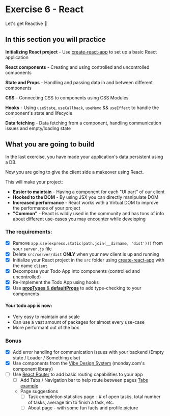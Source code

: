 # Exercise 6 - React

Let's get Reactive 🥳

## In this section you will practice

**Initializing React project** - Use [create-react-app](https://github.com/facebook/create-react-app) to set up a basic React application

**React components** - Creating and using controlled and uncontrolled components

**State and Props** - Handling and passing data in and between different components

**CSS** - Connecting CSS to components using CSS Modules

**Hooks** - Using `useState`, `useCallback`, `useMemo` && `useEffect` to handle the component's state and lifecycle

**Data fetching** - Data fetching from a component, handling communication issues and empty/loading state

## What you are going to build

In the last exercise, you have made your application's data persistent using a DB.

Now you are going to give the client side a makeover using React.

This will make your project:
* **Easier to maintain** - Having a component for each "UI part" of our client
* **Hooked to the DOM** - By using JSX you can directly manipulate DOM
* **Increased performance** - React works with a Virtual DOM to improve the performance of your project
* **"Common"** - React is wildly used in the community and has tons of info about different use-cases you may encounter while developing

### The requirements:
- [x] Remove `app.use(express.static(path.join(__dirname, 'dist')))` from your `server.js` file
- [x] Delete `src/server/dist` **ONLY** when your new client is up and running 
- [x] Initialize your React project in the `src` folder using [create-react-app](https://create-react-app.dev/docs/getting-started/) with the name `client`
- [x] Decompose your Todo App into components (controlled and uncontrolled)
- [x] Re-Implement the Todo App using hooks
- [x] Use [**propTypes** & **defaultProps**](https://reactjs.org/docs/typechecking-with-proptypes.html) to add type-checking to your components

#### Your todo app is now:
- Very easy to maintain and scale
- Can use a vast amount of packages for almost every use-case
- More performant out of the box

### Bonus
- [x] Add error handling for communication issues with your backend (Empty state / Loader / Something else)
- [x] Use components from the [Vibe Design System](https://github.com/mondaycom/monday-ui-react-core) (monday.com's component library)
- [ ] Use [React Router](https://reactrouter.com/docs/en/v6) to add basic routing capabilities to your app
  - [ ] Add Tabs / Navigation bar to help route between pages [Tabs example](https://style.monday.com/?path=/docs/navigation-tabs-tab--overview)
  - Page suggestions
    - [ ] Task completion statistics page - # of open tasks, total number of tasks, average tim to finish a task, etc.
    - [ ] About page - with some fun facts and profile picture
